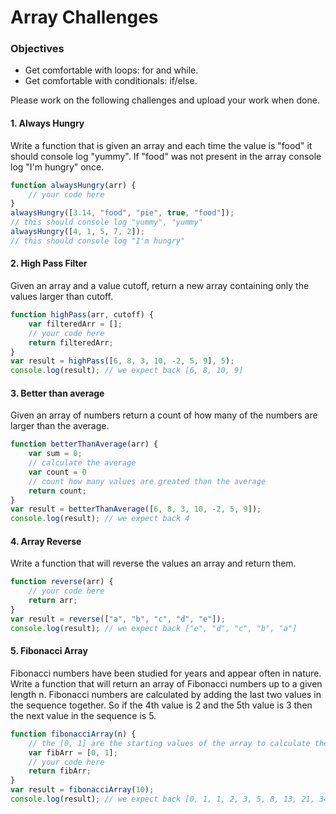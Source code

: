 <h1>Array Challenges</h1>

<h3>Objectives</h3>

<ul>
    <li>Get comfortable with loops: for and while.</li>
    <li>Get comfortable with conditionals: if/else.</li>
</ul>

<p>Please work on the following challenges and upload your work when done.</p>


<h4>1. Always Hungry</h4>
<p>Write a function that is given an array and each time the value is "food" it should console log "yummy". If "food" was not present in the array console log "I'm hungry" once.</p>

```javaScript
function alwaysHungry(arr) {
    // your code here 
}
alwaysHungry([3.14, "food", "pie", true, "food"]);
// this should console log "yummy", "yummy"
alwaysHungry([4, 1, 5, 7, 2]);
// this should console log "I'm hungry"
```

<h4>2. High Pass Filter</h4>
<p>Given an array and a value cutoff, return a new array containing only the values larger than cutoff.</p>

```javaScript
function highPass(arr, cutoff) {
    var filteredArr = [];
    // your code here
    return filteredArr;
}
var result = highPass([6, 8, 3, 10, -2, 5, 9], 5);
console.log(result); // we expect back [6, 8, 10, 9]
```

<h4>3. Better than average</h4>
<p>Given an array of numbers return a count of how many of the numbers are larger than the average.</p>

```javaScript
function betterThanAverage(arr) {
    var sum = 0;
    // calculate the average
    var count = 0
    // count how many values are greated than the average
    return count;
}
var result = betterThanAverage([6, 8, 3, 10, -2, 5, 9]);
console.log(result); // we expect back 4
```

<h4>4. Array Reverse</h4>
<p>Write a function that will reverse the values an array and return them.</p>

```javaScript
function reverse(arr) {
    // your code here
    return arr;
}
var result = reverse(["a", "b", "c", "d", "e"]);
console.log(result); // we expect back ["e", "d", "c", "b", "a"]
```

<h4>5. Fibonacci Array</h4>
<p>Fibonacci numbers have been studied for years and appear often in nature. Write a function that will return an array of Fibonacci numbers up to a given length n. Fibonacci numbers are calculated by adding the last two values in the sequence together. So if the 4th value is 2 and the 5th value is 3 then the next value in the sequence is 5.</p>

```javaScript
function fibonacciArray(n) {
    // the [0, 1] are the starting values of the array to calculate the rest from
    var fibArr = [0, 1];
    // your code here
    return fibArr;
}
var result = fibonacciArray(10);
console.log(result); // we expect back [0, 1, 1, 2, 3, 5, 8, 13, 21, 34]
```